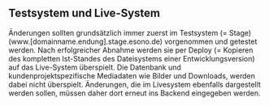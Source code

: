 ## Testsystem und Live-System

Änderungen sollten grundsätzlich immer zuerst im Testsystem \(= Stage\) \(www.\[domainname.endung\].stage.esono.de\) vorgenommen und getestet werden. Nach erfolgreicher Abnahme werden sie per Deploy \(= Kopieren des kompletten Ist-Standes des Dateisystems einer Entwicklungsversion\) auf das Live-System überspielt. Die Datenbank und kundenprojektspezifische Mediadaten wie Bilder und Downloads, werden dabei nicht überspielt. Änderungen, die im Livesystem ebenfalls  dargestellt werden sollen, müssen daher dort erneut ins Backend eingegeben werden.

